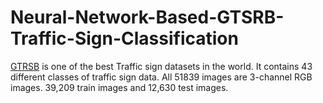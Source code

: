 # Neural-Network-Based-GTSRB-Traffic-Sign-Classification
[GTRSB](https://paperswithcode.com/dataset/gtsrb) is one of the best Traffic sign datasets in the world. It contains 43 different classes of traffic sign data. All 51839 images are 3-channel RGB images. 39,209 train images and 12,630 test images.


